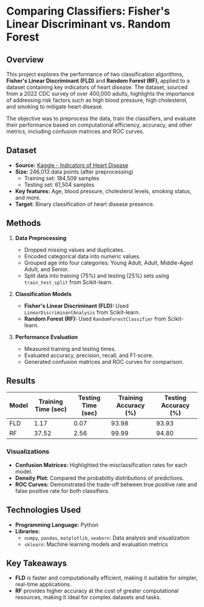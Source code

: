 # Comparing Classifiers: Fisher's Linear Discriminant vs. Random Forest  

## Overview  
This project explores the performance of two classification algorithms, **Fisher's Linear Discriminant (FLD)** and **Random Forest (RF)**, applied to a dataset containing key indicators of heart disease. The dataset, sourced from a 2022 CDC survey of over 400,000 adults, highlights the importance of addressing risk factors such as high blood pressure, high cholesterol, and smoking to mitigate heart disease.  

The objective was to preprocess the data, train the classifiers, and evaluate their performance based on computational efficiency, accuracy, and other metrics, including confusion matrices and ROC curves.  

## Dataset  
- **Source:** [Kaggle - Indicators of Heart Disease](https://www.kaggle.com/datasets/kamilpytlak/personal-key-indicators-of-heart-disease/data)  
- **Size:** 246,013 data points (after preprocessing)  
  - Training set: 184,509 samples  
  - Testing set: 61,504 samples  
- **Key features:** Age, blood pressure, cholesterol levels, smoking status, and more.  
- **Target:** Binary classification of heart disease presence.  

## Methods  
1. **Data Preprocessing**  
   - Dropped missing values and duplicates.  
   - Encoded categorical data into numeric values.  
   - Grouped age into four categories: Young Adult, Adult, Middle-Aged Adult, and Senior.  
   - Split data into training (75%) and testing (25%) sets using `train_test_split` from Scikit-learn.  

2. **Classification Models**  
   - **Fisher's Linear Discriminant (FLD):** Used `LinearDiscriminantAnalysis` from Scikit-learn.  
   - **Random Forest (RF):** Used `RandomForestClassifier` from Scikit-learn.  

3. **Performance Evaluation**  
   - Measured training and testing times.  
   - Evaluated accuracy, precision, recall, and F1-score.  
   - Generated confusion matrices and ROC curves for comparison.  

## Results  
| Model | Training Time (sec) | Testing Time (sec) | Training Accuracy (%) | Testing Accuracy (%) |  
|-------|----------------------|-------------------|-----------------------|----------------------|  
| FLD   | 1.17                 | 0.07              | 93.98                 | 93.93                |  
| RF    | 37.52                | 2.56              | 99.99                 | 94.80                |  

### Visualizations  
- **Confusion Matrices:** Highlighted the misclassification rates for each model.  
- **Density Plot:** Compared the probability distributions of predictions.  
- **ROC Curves:** Demonstrated the trade-off between true positive rate and false positive rate for both classifiers.  

## Technologies Used  
- **Programming Language:** Python  
- **Libraries:**  
  - `numpy`, `pandas`, `matplotlib`, `seaborn`: Data analysis and visualization  
  - `sklearn`: Machine learning models and evaluation metrics  

## Key Takeaways  
- **FLD** is faster and computationally efficient, making it suitable for simpler, real-time applications.  
- **RF** provides higher accuracy at the cost of greater computational resources, making it ideal for complex datasets and tasks.  


